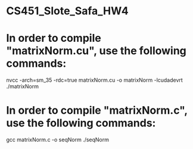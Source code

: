 # CS451_Slote_Safa_HW4
# In order to compile "matrixNorm.cu", use the following commands:
 nvcc -arch=sm_35 -rdc=true matrixNorm.cu -o matrixNorm -lcudadevrt
 ./matrixNorm <matrix size> <random seed> <number of threads> <number of blocks>

# In order to compile "matrixNorm.c", use the following commands:
 gcc matrixNorm.c -o seqNorm
 ./seqNorm <matrix size> <random seed> <number of threads>
